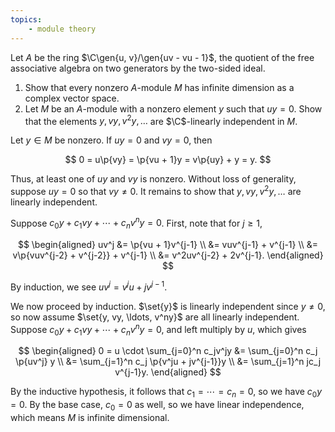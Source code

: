 ```yaml
---
topics:
    - module theory
---
```


<problem>

Let $A$ be the ring $\C\gen{u, v}/\gen{uv - vu - 1}$, the quotient of the free associative algebra on two generators by the two-sided ideal.

1. Show that every nonzero $A$-module $M$ has infinite dimension as a complex vector space.
2. Let $M$ be an $A$-module with a nonzero element $y$ such that $uy = 0$. Show that the elements $y, vy, v^2y, \ldots$ are $\C$-linearly independent in $M$.

</problem>

<solution>

Let $y \in M$ be nonzero. If $uy = 0$ and $vy = 0$, then

$$
0
    = u\p{vy}
    = \p{vu + 1}y
    = v\p{uy} + y
    = y.
$$

Thus, at least one of $uy$ and $vy$ is nonzero. Without loss of generality, suppose $uy = 0$ so that $vy \neq 0$. It remains to show that $y, vy, v^2y, \ldots$ are linearly independent.

Suppose $c_0y + c_1vy + \cdots + c_nv^ny = 0$. First, note that for $j \geq 1$,

$$
\begin{aligned}
    uv^j
        &= \p{vu + 1}v^{j-1} \\
        &= vuv^{j-1} + v^{j-1} \\
        &= v\p{vuv^{j-2} + v^{j-2}} + v^{j-1} \\
        &= v^2uv^{j-2} + 2v^{j-1}.
\end{aligned}
$$

By induction, we see $uv^j = v^ju + jv^{j-1}$.

We now proceed by induction. $\set{y}$ is linearly independent since $y \neq 0$, so now assume $\set{y, vy, \ldots, v^ny}$ are all linearly independent. Suppose $c_0y + c_1vy + \cdots + c_nv^ny = 0$, and left multiply by $u$, which gives

$$
\begin{aligned}
    0
         = u \cdot \sum_{j=0}^n c_jv^jy
        &= \sum_{j=0}^n c_j \p{uv^j} y \\
        &= \sum_{j=1}^n c_j \p{v^ju + jv^{j-1}}y \\
        &= \sum_{j=1}^n jc_j v^{j-1}y.
\end{aligned}
$$

By the inductive hypothesis, it follows that $c_1 = \cdots = c_n = 0$, so we have $c_0y = 0$. By the base case, $c_0 = 0$ as well, so we have linear independence, which means $M$ is infinite dimensional.

</solution>
